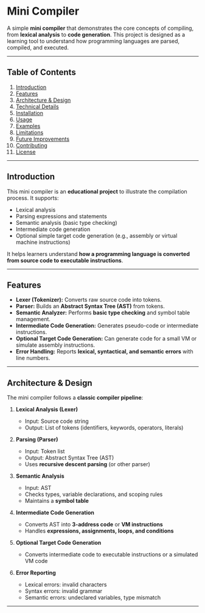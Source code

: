 # Mini Compiler

A simple **mini compiler** that demonstrates the core concepts of compiling, from **lexical analysis** to **code generation**. This project is designed as a learning tool to understand how programming languages are parsed, compiled, and executed.

---

## Table of Contents
1. [Introduction](#introduction)  
2. [Features](#features)  
3. [Architecture & Design](#architecture--design)  
4. [Technical Details](#technical-details)  
5. [Installation](#installation)  
6. [Usage](#usage)  
7. [Examples](#examples)  
8. [Limitations](#limitations)  
9. [Future Improvements](#future-improvements)  
10. [Contributing](#contributing)  
11. [License](#license)  

---

## Introduction
This mini compiler is an **educational project** to illustrate the compilation process. It supports:

- Lexical analysis  
- Parsing expressions and statements  
- Semantic analysis (basic type checking)  
- Intermediate code generation  
- Optional simple target code generation (e.g., assembly or virtual machine instructions)  

It helps learners understand **how a programming language is converted from source code to executable instructions**.

---

## Features
- **Lexer (Tokenizer):** Converts raw source code into tokens.  
- **Parser:** Builds an **Abstract Syntax Tree (AST)** from tokens.  
- **Semantic Analyzer:** Performs **basic type checking** and symbol table management.  
- **Intermediate Code Generation:** Generates pseudo-code or intermediate instructions.  
- **Optional Target Code Generation:** Can generate code for a small VM or simulate assembly instructions.  
- **Error Handling:** Reports **lexical, syntactical, and semantic errors** with line numbers.  

---

## Architecture & Design
The mini compiler follows a **classic compiler pipeline**:

1. **Lexical Analysis (Lexer)**  
   - Input: Source code string  
   - Output: List of tokens (identifiers, keywords, operators, literals)  

2. **Parsing (Parser)**  
   - Input: Token list  
   - Output: Abstract Syntax Tree (AST)  
   - Uses **recursive descent parsing** (or other parser)  

3. **Semantic Analysis**  
   - Input: AST  
   - Checks types, variable declarations, and scoping rules  
   - Maintains a **symbol table**  

4. **Intermediate Code Generation**  
   - Converts AST into **3-address code** or **VM instructions**  
   - Handles **expressions, assignments, loops, and conditions**  

5. **Optional Target Code Generation**  
   - Converts intermediate code to executable instructions or a simulated VM code  

6. **Error Reporting**  
   - Lexical errors: invalid characters  
   - Syntax errors: invalid grammar  
   - Semantic errors: undeclared variables, type mismatch  

---
